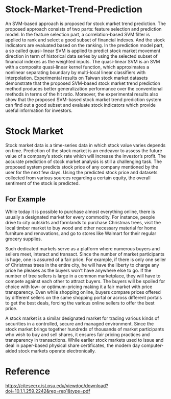 # Stock-Market-Trend-Prediction
An SVM-based approach is proposed for stock market trend prediction. The proposed approach consists of two parts: feature selection and prediction model. In the feature selection part, a correlation-based SVM filter is applied to rank and select a good subset of financial indexes. And the stock indicators are evaluated based on the ranking. In the prediction model part, a so called quasi-linear SVM is applied to predict stock market movement direction in term of historical data series by using the selected subset of financial indexes as the weighted inputs. The quasi-linear SVM is an SVM with a composite quasi-linear kernel function, which approximates a nonlinear separating boundary by multi-local linear classifiers with interpolation. Experimental results on Taiwan stock market datasets demonstrate that the proposed SVM-based stock market trend prediction method produces better generalization performance over the conventional methods in terms of the hit ratio. Moreover, the experimental results also show that the proposed SVM-based stock market trend prediction system can find out a good subset and evaluate stock indicators which provide useful information for investors.

# Stock Market
Stock market data is a time-series data in which stock value varies depends on time. Prediction of the stock market is an endeavor to assess the future value of a company’s stock rate which will increase the investor’s profit. The accurate prediction of stock market analysis is still a challenging task. The proposed system predicts stock price of any company mentioned by the user for the next few days. Using the predicted stock price and datasets collected from various sources regarding a certain equity, the overall sentiment of the stock is predicted.

## For Example
While today it is possible to purchase almost everything online, there is usually a designated market for every commodity. For instance, people drive to city outskirts and farmlands to purchase Christmas trees, visit the local timber market to buy wood and other necessary material for home furniture and renovations, and go to stores like Walmart for their regular grocery supplies.

Such dedicated markets serve as a platform where numerous buyers and sellers meet, interact and transact. Since the number of market participants is huge, one is assured of a fair price. For example, if there is only one seller of Christmas trees in the entire city, he will have the liberty to charge any price he pleases as the buyers won’t have anywhere else to go. If the number of tree sellers is large in a common marketplace, they will have to compete against each other to attract buyers. The buyers will be spoiled for choice with low- or optimum-pricing making it a fair market with price transparency. Even while shopping online, buyers compare prices offered by different sellers on the same shopping portal or across different portals to get the best deals, forcing the various online sellers to offer the best price.

A stock market is a similar designated market for trading various kinds of securities in a controlled, secure and managed environment. Since the stock market brings together hundreds of thousands of market participants who wish to buy and sell shares, it ensures fair pricing practices and transparency in transactions. While earlier stock markets used to issue and deal in paper-based physical share certificates, the modern day computer-aided stock markets operate electronically.



# Reference
https://citeseerx.ist.psu.edu/viewdoc/download?doi=10.1.1.259.2242&rep=rep1&type=pdf

